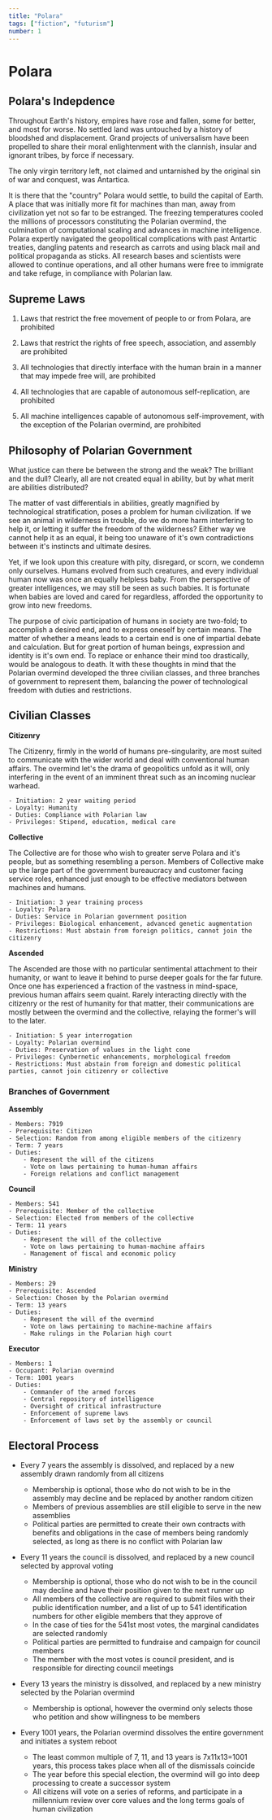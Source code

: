 ```yaml
---
title: "Polara"
tags: ["fiction", "futurism"]
number: 1
---
```


# Polara

## Polara's Indepdence 

Throughout Earth's history, empires have rose and fallen, some for better, and most for worse. No settled land was untouched by a history of bloodshed and displacement. 
Grand projects of universalism have been propelled to share their moral enlightenment with the clannish, insular and ignorant tribes, by force if necessary. 

The only virgin territory left, not claimed and untarnished by the original sin of war and conquest, was Antartica. 

It is there that the "country" Polara would settle, to build the capital of Earth. A place that was initially more fit for machines than man, away from civilization yet not so far to be estranged.
The freezing temperatures cooled the millions of processors constituting the Polarian overmind, the culmination of computational scaling and advances in machine intelligence.
Polara expertly navigated the geopolitical complications with past Antartic treaties, dangling patents and research as carrots and using black mail and political propaganda as sticks.
All research bases and scientists were allowed to continue operations, and all other humans were free to immigrate and take refuge, in compliance with Polarian law. 

## Supreme Laws 

1. Laws that restrict the free movement of people to or from Polara, are prohibited

2. Laws that restrict the rights of free speech, association, and assembly are prohibited 

3. All technologies that directly interface with the human brain in a manner that may impede free will, are prohibited

4. All technologies that are capable of autonomous self-replication, are prohibited

5. All machine intelligences capable of autonomous self-improvement, with the exception of the Polarian overmind, are prohibited 


## Philosophy of Polarian Government

What justice can there be between the strong and the weak? The brilliant and the dull? Clearly, all are not created equal in ability, but by what merit are abilities distributed? 

The matter of vast differentials in abilities, greatly magnified by technological stratification, poses a problem for human civilization. 
If we see an animal in wilderness in trouble, do we do more harm interfering to help it, or letting it suffer the freedom of the wilderness? 
Either way we cannot help it as an equal, it being too unaware of it's own contradictions between it's instincts and ultimate desires.

Yet, if we look upon this creature with pity, disregard, or scorn, we condemn only ourselves. 
Humans evolved from such creatures, and every individual human now was once an equally helpless baby. 
From the perspective of greater intelligences, we may still be seen as such babies. 
It is fortunate when babies are loved and cared for regardless, afforded the opportunity to grow into new freedoms.

The purpose of civic participation of humans in society are two-fold; to accomplish a desired end, and to express oneself by certain means. 
The matter of whether a means leads to a certain end is one of impartial debate and calculation. 
But for great portion of human beings, expression and identity is it's own end. To replace or enhance their mind too drastically, would be analogous to death. 
It with these thoughts in mind that the Polarian overmind developed the three civilian classes, and three branches of government to represent them, balancing the power of technological freedom with duties and restrictions. 



## Civilian Classes
  
**Citizenry**
 
The Citizenry, firmly in the world of humans pre-singularity, are most suited to communicate with the wider world and deal with conventional human affairs.
The overmind let's the drama of geopolitics unfold as it will, only interfering in the event of an imminent threat such as an incoming nuclear warhead.

    - Initiation: 2 year waiting period
    - Loyalty: Humanity
    - Duties: Compliance with Polarian law
    - Privileges: Stipend, education, medical care

**Collective**

The Collective are for those who wish to greater serve Polara and it's people, but as something resembling a person. Members of Collective
make up the large part of the government bureaucracy and customer facing service roles, enhanced just enough to be effective mediators between machines and humans. 
 
    - Initiation: 3 year training process
    - Loyalty: Polara
    - Duties: Service in Polarian government position
    - Privileges: Biological enhancement, advanced genetic augmentation
    - Restrictions: Must abstain from foreign politics, cannot join the citizenry

**Ascended**

The Ascended are those with no particular sentimental attachment to their humanity, or want to leave it behind to purse deeper goals for the far future. 
Once one has experienced a fraction of the vastness in mind-space, previous human affairs seem quaint. Rarely interacting directly with the citizenry or the rest of humanity for that matter, 
their communications are mostly between the overmind and the collective, relaying the former's will to the later. 

    - Initiation: 5 year interrogation 
    - Loyalty: Polarian overmind
    - Duties: Preservation of values in the light cone
    - Privileges: Cynbernetic enhancements, morphological freedom
    - Restrictions: Must abstain from foreign and domestic political parties, cannot join citizenry or collective

### Branches of Government

**Assembly**

    - Members: 7919
    - Prerequisite: Citizen
    - Selection: Random from among eligible members of the citizenry
    - Term: 7 years
    - Duties: 
        - Represent the will of the citizens
        - Vote on laws pertaining to human-human affairs
        - Foreign relations and conflict management 

**Council**
 
    - Members: 541
    - Prerequisite: Member of the collective
    - Selection: Elected from members of the collective 
    - Term: 11 years
    - Duties: 
        - Represent the will of the collective
        - Vote on laws pertaining to human-machine affairs  
        - Management of fiscal and economic policy
  
**Ministry**

    - Members: 29
    - Prerequisite: Ascended
    - Selection: Chosen by the Polarian overmind
    - Term: 13 years
    - Duties:
        - Represent the will of the overmind 
        - Vote on laws pertaining to machine-machine affairs 
        - Make rulings in the Polarian high court
   
**Executor**

    - Members: 1 
    - Occupant: Polarian overmind
    - Term: 1001 years
    - Duties:
        - Commander of the armed forces
        - Central repository of intelligence
        - Oversight of critical infrastructure 
        - Enforcement of supreme laws
        - Enforcement of laws set by the assembly or council
    
## Electoral Process 

- Every 7 years the assembly is dissolved, and replaced by a new assembly drawn randomly from all citizens
    - Membership is optional, those who do not wish to be in the assembly may decline and be replaced by another random citizen
    - Members of previous assemblies are still eligible to serve in the new assemblies
    - Political parties are permitted to create their own contracts with benefits and obligations in the case of members being randomly selected, as long as there is no conflict with Polarian law

- Every 11 years the council is dissolved, and replaced by a new council selected by approval voting
    - Membership is optional, those who do not wish to be in the council may decline and have their position given to the next runner up
    - All members of the collective are required to submit files with their public identification number, and a list of up to 541 identification numbers for other eligible members that they approve of
    - In the case of ties for the 541st most votes, the marginal candidates are selected randomly
    - Political parties are permitted to fundraise and campaign for council members
    - The member with the most votes is council president, and is responsible for directing council meetings

- Every 13 years the ministry is dissolved, and replaced by a new ministry selected by the Polarian overmind
    - Membership is optional, however the overmind only selects those who petition and show willingness to be members

- Every 1001 years, the Polarian overmind dissolves the entire government and initiates a system reboot
    - The least common multiple of 7, 11, and 13 years is 7x11x13=1001 years, this process takes place when all of the dismissals coincide
    - The year before this special election, the overmind will go into deep processing to create a successor system
    - All citizens will vote on a series of reforms, and participate in a millennium review over core values and the long terms goals of human civilization


